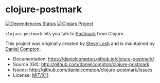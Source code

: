 clojure-postmark
================

[![Dependencies Status](https://versions.deps.co/danielcompton/clojure-postmark/status.svg)](https://versions.deps.co/danielcompton/clojure-postmark)
[![Clojars Project](https://img.shields.io/clojars/v/postmark.svg)](https://clojars.org/postmark)

`clojure-postmark` lets you talk to [Postmark](https://postmarkapp.com/) from Clojure.

This project was originally created by [Steve Losh](http://stevelosh.com) and is maintained by [Daniel Compton](https://danielcompton.net).

* Documentation: <https://danielcompton.github.io/clojure-postmark/>
* Source (Git): <http://github.com/danielcompton/clojure-postmark>
* Issues: <http://github.com/danielcompton/clojure-postmark/issues>
* License: [MIT/X11](http://www.opensource.org/licenses/mit-license.php)
